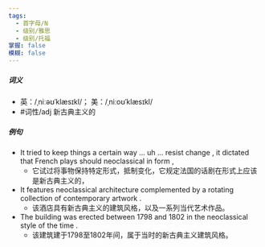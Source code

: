 ```yaml
---
tags:
  - 首字母/N
  - 级别/雅思
  - 级别/托福
掌握: false
模糊: false
---
```

##### 词义
- 英：/ˌniːəʊˈklæsɪkl/； 美：/ˌniːoʊˈklæsɪkl/
- #词性/adj  新古典主义的
##### 例句
- It tried to keep things a certain way ... uh ... resist change , it dictated that French plays should neoclassical in form ,
	- 它试过将事物保持特定形式，抵制变化，它规定法国的话剧在形式上应该是新古典主义的，
- It features neoclassical architecture complemented by a rotating collection of contemporary artwork .
	- 该酒店具有新古典主义的建筑风格，以及一系列当代艺术作品。
- The building was erected between 1798 and 1802 in the neoclassical style of the time .
	- 该建筑建于1798至1802年间，属于当时的新古典主义建筑风格。
